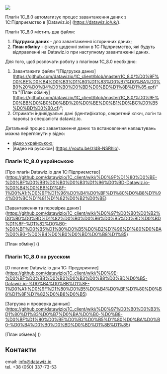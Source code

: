 ![](https://datawiz.io/static/media/files/datawiz_logo.png)

Плагін 1C_8.0 автоматизує процес завантаження даних з 1С:Підприємство в [Datawiz.io] (https://datawiz.io/uk/).

Плагін 1C_8.0 містить два файли:

1. **Підгрузка даних** - для завантаження історичних даних;
1. **План обміну** - фіксує щоденні зміни в 1С:Підприємство, які будуть відправленні на Datawiz.io при наступному завантаженні даних.

Для того, щоб розпочати роботу з плагіном 1С_8.0 необхідно:

1. Завантажити файли "[Підгрузка даних] (https://github.com/datawizio/1C_client/blob/master/1C_8.0/%D0%9F%D0%BE%D0%B4%D0%B3%D1%80%D1%83%D0%B7%D0%BA%D0%B0%20%D0%B4%D0%B0%D0%BD%D0%BD%D1%8B%D1%85.epf)" та "[План обміну] (https://github.com/datawizio/1C_client/blob/master/1C_8.0/%D0%9F%D0%BB%D0%B0%D0%BD%20%D0%BE%D0%B1%D0%BC%D0%B5%D0%BD%D0%B0.cf)";
1. Отримати індивідуальні дані (ідентифікатор, секретний ключ, логін та пароль) в спеціаліста datawiz.io.

Детальний процес завантаження даних та встановлення налаштувань можна переглянути у відео:

*  [відео українською](https://youtu.be/0Gdj5cwRHWA);
*  [видео на русском] (https://youtu.be/zld8-NSRhlo).


### Плагін 1C_8.0 українською

[Про плагін Datawiz.io для 1С:Підприємство] (https://github.com/datawizio/1C_client/wiki/%D0%9F%D1%80%D0%BE-%D0%BF%D0%BB%D0%B0%D0%B3%D1%96%D0%BD-Datawiz.io-%D0%B4%D0%BB%D1%8F-1%D0%A1:%D0%9F%D1%96%D0%B4%D0%BF%D1%80%D0%B8%D1%94%D0%BC%D1%81%D1%82%D0%B2%D0%BE)

[Завантаження та перевірка даних] (https://github.com/datawizio/1C_client/wiki/%D0%97%D0%B0%D0%B2%D0%B0%D0%BD%D1%82%D0%B0%D0%B6%D0%B5%D0%BD%D0%BD%D1%8F-%D1%82%D0%B0-%D0%BF%D0%B5%D1%80%D0%B5%D0%B2%D1%96%D1%80%D0%BA%D0%B0-%D0%B4%D0%B0%D0%BD%D0%B8%D1%85)

[План обміну] ()

### Плагін 1C_8.0 на русском


[О плагине Datawiz.io для 1С: Предприятие] (https://github.com/datawizio/1C_client/wiki/%D0%9E-%D0%BF%D0%BB%D0%B0%D0%B3%D0%B8%D0%BD%D0%B5-Datawiz.io-%D0%B4%D0%BB%D1%8F-1%D0%A1:%D0%9F%D1%80%D0%B5%D0%B4%D0%BF%D1%80%D0%B8%D1%8F%D1%82%D0%B8%D0%B5)

[Загрузка и проверка данных] (https://github.com/datawizio/1C_client/wiki/%D0%97%D0%B0%D0%B3%D1%80%D1%83%D0%B7%D0%BA%D0%B0-%D0%B8-%D0%BF%D1%80%D0%BE%D0%B2%D0%B5%D1%80%D0%BA%D0%B0-%D0%B4%D0%B0%D0%BD%D0%BD%D1%8B%D1%85)

[План обмена] ()

## Контакти    
email: [info@datawiz.io](mailto:info@datawiz.io)    
tel.  +38 (050) 337-73-53
